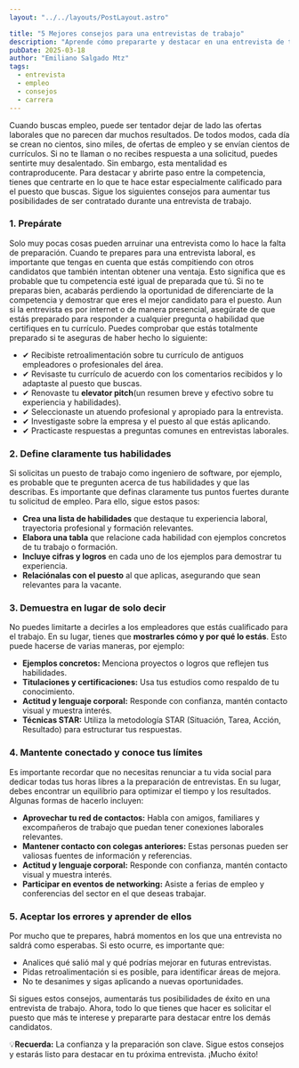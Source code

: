 ```yaml
---
layout: "../../layouts/PostLayout.astro"

title: "5 Mejores consejos para una entrevistas de trabajo"
description: "Aprende cómo prepararte y destacar en una entrevista de trabajo."
pubDate: 2025-03-18
author: "Emiliano Salgado Mtz"
tags:
  - entrevista
  - empleo
  - consejos
  - carrera
---
```

Cuando buscas empleo, puede ser tentador dejar de lado las ofertas laborales que no parecen dar muchos resultados. De todos modos, cada día se crean no cientos, sino miles, de ofertas de empleo y se envían cientos de currículos.
Si no te llaman o no recibes respuesta a una solicitud, puedes sentirte muy desalentado. Sin embargo, esta mentalidad es contraproducente.
Para destacar y abrirte paso entre la competencia, tienes que centrarte en lo que te hace estar especialmente calificado para el puesto que buscas.
Sigue los siguientes consejos para aumentar tus posibilidades de ser contratado durante una entrevista de trabajo.

<h3 class="mt-3 text-xl text-indigo-600 font-medium">1. Prepárate</h3>
Solo muy pocas cosas pueden arruinar una entrevista como lo hace la falta de preparación.
Cuando te prepares para una entrevista laboral, es importante que tengas en cuenta que estás compitiendo con otros candidatos que también intentan obtener una ventaja. Esto significa que es probable que tu competencia esté igual de preparada que tú.
Si no te preparas bien, acabarás perdiendo la oportunidad de diferenciarte de la competencia y demostrar que eres el mejor candidato para el puesto.
Aun si la entrevista es por internet o de manera presencial, asegúrate de que estás preparado para responder a cualquier pregunta o habilidad que certifiques en tu currículo.
Puedes comprobar que estás totalmente preparado si te aseguras de haber hecho lo siguiente:
<ul class="pl-5 my-4 space-y-2 text-gray-700 text-left">
    <li><span class="text-green-700">✔</span> Recibiste retroalimentación sobre tu currículo de antiguos empleadores o profesionales del área.</li>
    <li><span class="text-green-700">✔</span> Revisaste tu currículo de acuerdo con los comentarios recibidos y lo adaptaste al puesto que buscas.</li>
    <li><span class="text-green-700">✔</span> Renovaste tu <strong>elevator pitch</strong>(un resumen breve y efectivo sobre tu experiencia y habilidades).</li>
    <li><span class="text-green-700">✔</span> Seleccionaste un atuendo profesional y apropiado para la entrevista.</li>
    <li><span class="text-green-700">✔</span> Investigaste sobre la empresa y el puesto al que estás aplicando.</li>
    <li><span class="text-green-700">✔</span> Practicaste respuestas a preguntas comunes en entrevistas laborales.</li>
</ul>

<h3 class="mt-3 text-xl text-indigo-600 font-medium">2. Define claramente tus habilidades</h3>
Si solicitas un puesto de trabajo como ingeniero de software, por ejemplo, es probable que te pregunten acerca de tus habilidades y que las describas.
Es importante que definas claramente tus puntos fuertes durante tu solicitud de empleo. Para ello, sigue estos pasos:
  <ul class="list-disc pl-5 my-4 space-y-2 text-gray-700 text-left">
    <li><strong>Crea una lista de habilidades</strong> que destaque tu experiencia laboral, trayectoria profesional y formación relevantes.</li>
    <li><strong>Elabora una tabla</strong> que relacione cada habilidad con ejemplos concretos de tu trabajo o formación.</li>
    <li><strong>Incluye cifras y logros</strong> en cada uno de los ejemplos para demostrar tu experiencia.</li>
    <li><strong>Relaciónalas con el puesto</strong> al que aplicas, asegurando que sean relevantes para la vacante.</li>
  </ul>

<h3 class="mt-3 text-xl text-indigo-600 font-medium">3. Demuestra en lugar de solo decir</h3>

No puedes limitarte a decirles a los empleadores que estás cualificado para el trabajo. En su lugar, tienes que **mostrarles cómo y por qué lo estás**.
Esto puede hacerse de varias maneras, por ejemplo:
  <ul class="list-disc pl-5 my-4 space-y-2 text-gray-700 text-left">
    <li><strong>Ejemplos concretos:</strong> Menciona proyectos o logros que reflejen tus habilidades.</li>
    <li><strong>Titulaciones y certificaciones:</strong> Usa tus estudios como respaldo de tu conocimiento.</li>
    <li><strong>Actitud y lenguaje corporal:</strong> Responde con confianza, mantén contacto visual y muestra interés.</li>
    <li><strong>Técnicas STAR:</strong> Utiliza la metodología STAR (Situación, Tarea, Acción, Resultado) para estructurar tus respuestas.</li>
  </ul>

<h3 class="mt-3 text-xl text-indigo-600 font-medium">4. Mantente conectado y conoce tus límites</h3>
Es importante recordar que no necesitas renunciar a tu vida social para dedicar todas tus horas libres a la preparación de entrevistas. En su lugar, debes encontrar un equilibrio para optimizar el tiempo y los resultados.
Algunas formas de hacerlo incluyen:
  <ul class="list-disc pl-5 my-4 space-y-2 text-gray-700 text-left">
    <li><strong>Aprovechar tu red de contactos:</strong> Habla con amigos, familiares y excompañeros de trabajo que puedan tener conexiones laborales relevantes.</li>
    <li><strong>Mantener contacto con colegas anteriores:</strong> Estas personas pueden ser valiosas fuentes de información y referencias.</li>
    <li><strong>Actitud y lenguaje corporal:</strong> Responde con confianza, mantén contacto visual y muestra interés.</li>
    <li><strong>Participar en eventos de networking:</strong> Asiste a ferias de empleo y conferencias del sector en el que deseas trabajar.</li>
  </ul>

<h3 class="mt-3 text-xl text-indigo-600 font-medium">5. Aceptar los errores y aprender de ellos</h3>
Por mucho que te prepares, habrá momentos en los que una entrevista no saldrá como esperabas. Si esto ocurre, es importante que:
  <ul class="list-disc pl-5 my-4 space-y-2 text-gray-700 text-left">
    <li>Analices qué salió mal y qué podrías mejorar en futuras entrevistas.</li>
    <li>Pidas retroalimentación si es posible, para identificar áreas de mejora.</li>
    <li>No te desanimes y sigas aplicando a nuevas oportunidades.</li>
  </ul>
Si sigues estos consejos, aumentarás tus posibilidades de éxito en una entrevista de trabajo. Ahora, todo lo que tienes que hacer es solicitar el puesto que más te interese y prepararte para destacar entre los demás candidatos.

💡**Recuerda:** La confianza y la preparación son clave. Sigue estos consejos y estarás listo para destacar en tu próxima entrevista. ¡Mucho éxito!